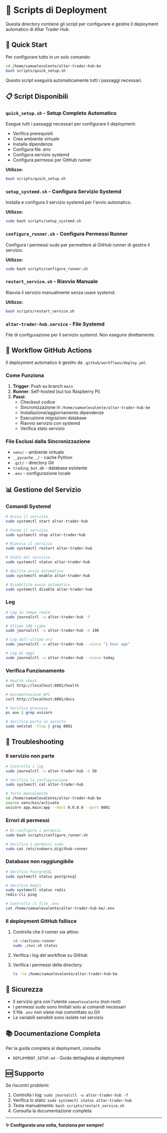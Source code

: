 # 📁 Scripts di Deployment

Questa directory contiene gli script per configurare e gestire il deployment automatico di Altar Trader Hub.

## 🚀 Quick Start

Per configurare tutto in un solo comando:

```bash
cd /home/samuelevalente/altar-trader-hub-be
bash scripts/quick_setup.sh
```

Questo script eseguirà automaticamente tutti i passaggi necessari.

## 📋 Script Disponibili

### `quick_setup.sh` - Setup Completo Automatico
Esegue tutti i passaggi necessari per configurare il deployment:
- Verifica prerequisiti
- Crea ambiente virtuale
- Installa dipendenze
- Configura file .env
- Configura servizio systemd
- Configura permessi per GitHub runner

**Utilizzo:**
```bash
bash scripts/quick_setup.sh
```

### `setup_systemd.sh` - Configura Servizio Systemd
Installa e configura il servizio systemd per l'avvio automatico.

**Utilizzo:**
```bash
sudo bash scripts/setup_systemd.sh
```

### `configure_runner.sh` - Configura Permessi Runner
Configura i permessi sudo per permettere al GitHub runner di gestire il servizio.

**Utilizzo:**
```bash
sudo bash scripts/configure_runner.sh
```

### `restart_service.sh` - Riavvio Manuale
Riavvia il servizio manualmente senza usare systemd.

**Utilizzo:**
```bash
bash scripts/restart_service.sh
```

### `altar-trader-hub.service` - File Systemd
File di configurazione per il servizio systemd. Non eseguire direttamente.

## 🔄 Workflow GitHub Actions

Il deployment automatico è gestito da `.github/workflows/deploy.yml`.

### Come Funziona

1. **Trigger**: Push su branch `main`
2. **Runner**: Self-hosted (sul tuo Raspberry Pi)
3. **Passi**:
   - Checkout codice
   - Sincronizzazione in `/home/samuelevalente/altar-trader-hub-be`
   - Installazione/aggiornamento dipendenze
   - Esecuzione migrazioni database
   - Riavvio servizio con systemd
   - Verifica stato servizio

### File Esclusi dalla Sincronizzazione

- `venv/` - ambiente virtuale
- `__pycache__/` - cache Python
- `.git/` - directory Git
- `trading_bot.db` - database esistente
- `.env` - configurazione locale

## 📊 Gestione del Servizio

### Comandi Systemd

```bash
# Avvia il servizio
sudo systemctl start altar-trader-hub

# Ferma il servizio
sudo systemctl stop altar-trader-hub

# Riavvia il servizio
sudo systemctl restart altar-trader-hub

# Stato del servizio
sudo systemctl status altar-trader-hub

# Abilita avvio automatico
sudo systemctl enable altar-trader-hub

# Disabilita avvio automatico
sudo systemctl disable altar-trader-hub
```

### Log

```bash
# Log in tempo reale
sudo journalctl -u altar-trader-hub -f

# Ultime 100 righe
sudo journalctl -u altar-trader-hub -n 100

# Log dall'ultima ora
sudo journalctl -u altar-trader-hub --since "1 hour ago"

# Log di oggi
sudo journalctl -u altar-trader-hub --since today
```

### Verifica Funzionamento

```bash
# Health check
curl http://localhost:8001/health

# Documentazione API
curl http://localhost:8001/docs

# Verifica processo
ps aux | grep uvicorn

# Verifica porta in ascolto
sudo netstat -tlnp | grep 8001
```

## 🐛 Troubleshooting

### Il servizio non parte

```bash
# Controlla i log
sudo journalctl -u altar-trader-hub -n 50

# Verifica la configurazione
sudo systemctl cat altar-trader-hub

# Testa manualmente
cd /home/samuelevalente/altar-trader-hub-be
source venv/bin/activate
uvicorn app.main:app --host 0.0.0.0 --port 8001
```

### Errori di permessi

```bash
# Ri-configura i permessi
sudo bash scripts/configure_runner.sh

# Verifica i permessi sudo
sudo cat /etc/sudoers.d/github-runner
```

### Database non raggiungibile

```bash
# Verifica PostgreSQL
sudo systemctl status postgresql

# Verifica Redis
sudo systemctl status redis
redis-cli ping

# Controlla il file .env
cat /home/samuelevalente/altar-trader-hub-be/.env
```

### Il deployment GitHub fallisce

1. Controlla che il runner sia attivo:
   ```bash
   cd ~/actions-runner
   sudo ./svc.sh status
   ```

2. Verifica i log del workflow su GitHub

3. Verifica i permessi della directory:
   ```bash
   ls -la /home/samuelevalente/altar-trader-hub-be
   ```

## 🔐 Sicurezza

- Il servizio gira con l'utente `samuelevalente` (non root)
- I permessi sudo sono limitati solo ai comandi necessari
- Il file `.env` non viene mai committato su Git
- Le variabili sensibili sono isolate nel servizio

## 📚 Documentazione Completa

Per la guida completa al deployment, consulta:
- `DEPLOYMENT_SETUP.md` - Guida dettagliata al deployment

## 🆘 Supporto

Se riscontri problemi:

1. Controlla i log: `sudo journalctl -u altar-trader-hub -f`
2. Verifica lo stato: `sudo systemctl status altar-trader-hub`
3. Testa manualmente: `bash scripts/restart_service.sh`
4. Consulta la documentazione completa

---

**✨ Configurato una volta, funziona per sempre!**

